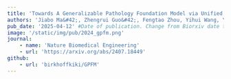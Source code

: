 ```yaml
---
title: 'Towards A Generalizable Pathology Foundation Model via Unified Knowledge Distillation'
authors: 'Jiabo Ma&#42;, Zhengrui Guo&#42;, Fengtao Zhou, Yihui Wang, Yingxue Xu, Jinbang Li, Fang Yan, Yu Cai, Zhengjie Zhu, Cheng Jin, Yi Lin, Xinrui Jiang, Anjia Han, Zhenhui Li, Ronald Cheong Kin Chan, Jiguang Wang, Peng Fei, Kwang-Ting Cheng, Shaoting Zhang#, Li Liang#, Hao Chen#'
pub_date: '2025-04-12' #Date of publication. Change from Biorxiv date to Journal date once accepted
image: '/static/img/pub/2024_gpfm.png'
journal:
    - name: 'Nature Biomedical Engineering'
    - url: 'https://arxiv.org/abs/2407.18449'
github:
    - url: 'birkhoffkiki/GPFM'
---
```

